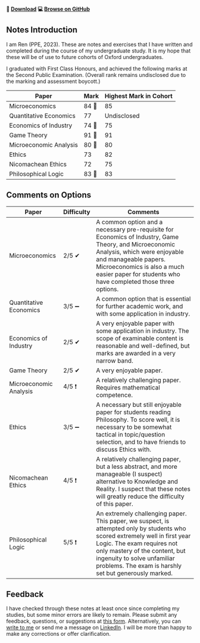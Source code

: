 **📂 [Download](https://github.com/ren-phua-o/oxford-ppe-notes/archive/refs/heads/master.zip) 💻 [Browse on GitHub](https://github.com/ren-phua-o/oxford-ppe-notes)**
## Notes Introduction

I am Ren (PPE, 2023). These are notes and exercises that I have written and completed during the course of my undergraduate study. It is my hope that these will be of use to future cohorts of Oxford undergraduates.

I graduated with First Class Honours, and achieved the following marks at the Second Public Examination. (Overall rank remains undisclosed due to the marking and assessment boycott.)

|Paper|Mark|Highest Mark in Cohort|
|---|---|---|
|Microeconomics|84 🥈|85|
|Quantitative Economics|77|Undisclosed|
|Economics of Industry|74 🥈|75|
|Game Theory|91 🥇|91|
|Microeconomic Analysis|80 🥇|80|
|Ethics|73|82|
|Nicomachean Ethics|72|75|
|Philosophical Logic|83 🥇|83|

## Comments on Options

|Paper|Difficulty|Comments|
|---|---|---|
|Microeconomics|2/5 ✔|A common option and a necessary pre-requisite for Economics of Industry, Game Theory, and Microeconomic Analysis, which were enjoyable and manageable papers. Microeconomics is also a much easier paper for students who have completed those three options.|
|Quantitative Economics|3/5 ➖|A common option that is essential for further academic work, and with some application in industry.|
|Economics of Industry|2/5 ✔|A very enjoyable paper with some application in industry. The scope of examinable content is reasonable and well-defined, but marks are awarded in a very narrow band.|
|Game Theory|2/5 ✔|A very enjoyable paper.|
|Microeconomic Analysis|4/5 ❗|A relatively challenging paper. Requires mathematical competence.|
|Ethics|3/5 ➖|A necessary but still enjoyable paper for students reading Philosophy. To score well, it is necessary to be somewhat tactical in topic/question selection, and to have friends to discuss Ethics with.|
|Nicomachean Ethics|4/5 ❗|A relatively challenging paper, but a less abstract, and more manageable (I suspect) alternative to Knowledge and Reality. I suspect that these notes will greatly reduce the difficulty of this paper.|
|Philosophical Logic|5/5 ❗|An extremely challenging paper. This paper, we suspect, is attempted only by students who scored extremely well in first year Logic. The exam requires not only mastery of the content, but ingenuity to solve unfamiliar problems. The exam is harshly set but generously marked.|

## Feedback
I have checked through these notes at least once since completing my studies, but some minor errors are likely to remain. Please submit any feedback, questions, or suggestions at [this form](https://forms.office.com/r/1QnSDF3d2e). Alternatively, you can [write to me](mailto:ren.phua.o@outlook.com) or send me a message on [LinkedIn](https://linkedin.com/in/phuarenping). I will be more than happy to make any corrections or offer clarification.